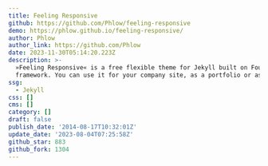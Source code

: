 ```yaml
---
title: Feeling Responsive
github: https://github.com/Phlow/feeling-responsive
demo: https://phlow.github.io/feeling-responsive/
author: Phlow
author_link: https://github.com/Phlow
date: 2023-11-30T05:14:20.223Z
description: >-
  »Feeling Responsive« is a free flexible theme for Jekyll built on Foundation
  framework. You can use it for your company site, as a portfolio or as a blog.
ssg:
  - Jekyll
css: []
cms: []
category: []
draft: false
publish_date: '2014-08-17T10:32:01Z'
update_date: '2023-08-04T07:25:58Z'
github_star: 883
github_fork: 1304
---
```

